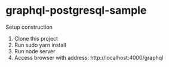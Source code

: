 # graphql-postgresql-sample
Setup construction
1. Clone this project
2. Run sudo yarn install
3. Run node server
4. Access browser with address: http://localhost:4000/graphql
